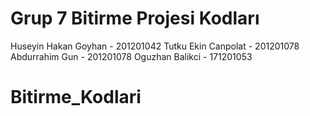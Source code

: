 # Grup 7 Bitirme Projesi Kodları

Huseyin Hakan Goyhan    - 201201042
Tutku Ekin Canpolat     - 201201078
Abdurrahim Gun          - 201201078
Oguzhan Balikci         - 171201053
# Bitirme_Kodlari
